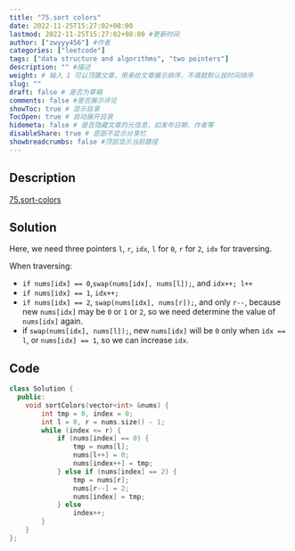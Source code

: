 ```yaml
---
title: "75.sort colors"
date: 2022-11-25T15:27:02+08:00
lastmod: 2022-11-25T15:27:02+08:00 #更新时间
author: ["zwyyy456"] #作者
categories: ["leetcode"]
tags: ["data structure and algorithms", "two pointers"]
description: "" #描述
weight: # 输入 1 可以顶置文章，用来给文章展示排序，不填就默认按时间排序
slug: ""
draft: false # 是否为草稿
comments: false #是否展示评论
showToc: true # 显示目录
TocOpen: true # 自动展开目录
hidemeta: false # 是否隐藏文章的元信息，如发布日期、作者等
disableShare: true # 底部不显示分享栏
showbreadcrumbs: false #顶部显示当前路径
---
```

## Description
[75.sort-colors](https://leetcode.com/problems/sort-colors/)

## Solution
Here, we need three pointers `l`, `r`, `idx`, `l` for `0`, `r` for `2`, `idx` for traversing.

When traversing:
- `if nums[idx] == 0`,`swap(nums[idx], nums[l]);`, and `idx++; l++`
- `if nums[idx] == 1`, `idx++;`
- `if nums[idx] == 2`, `swap(nums[idx], nums[r]);`, and only `r--`, because new `nums[idx]` may be `0` or `1` or `2`, so we need determine the value of `nums[idx]` again.
- if `swap(nums[idx], nums[l]);`, new `nums[idx]` will be `0` only when `idx == l`, or `nums[idx] == 1`, so we can increase `idx`.

## Code
```cpp
class Solution {
  public:
    void sortColors(vector<int> &nums) {
        int tmp = 0, index = 0;
        int l = 0, r = nums.size() - 1;
        while (index <= r) {
            if (nums[index] == 0) {
                tmp = nums[l];
                nums[l++] = 0;
                nums[index++] = tmp;
            } else if (nums[index] == 2) {
                tmp = nums[r];
                nums[r--] = 2;
                nums[index] = tmp;
            } else
                index++;
        }
    }
};
```

